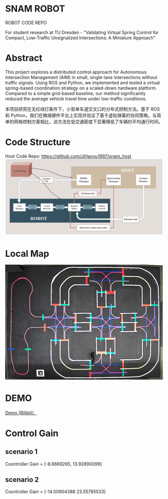# SNAM ROBOT
ROBOT CODE REPO

For student research at TU Dresden - "Validating Virtual Spring Control for Compact, Low-Traffic Unsignalized Intersections: A Miniature Approach"

# Abstract
This project explores a distributed control approach for Autonomous Intersection Management (AIM) in small, single-lane intersections without traffic signals. Using ROS and Python, we implemented and tested a virtual spring-based coordination strategy on a scaled-down hardware platform. Compared to a simple grid-based baseline, our method significantly reduced the average vehicle travel time under low-traffic conditions.

本项目研究在无红绿灯条件下，小型单车道交叉口的分布式控制方法。基于 ROS 和 Python，我们在微缩硬件平台上实现并验证了基于虚拟弹簧的协同策略。与简单的网格控制方案相比，该方法在低交通密度下显著降低了车辆的平均通行时间。

# Code Structure
Host Code Repo: https://github.com/JiHaoyu1997/snam_host
![Code Structure](./images/code-structure.png)

# Local Map
![Local Map](./images/local_map.png)

# DEMO
[Demo (Bilibili）](https://www.bilibili.com/video/BVxxxxxxxxx)

# Control Gain

## scenario 1
Coontroller Gain = [-8.6669265,  13.92890099]

## scenario 2
Coontroller Gain = [-14.00904388  23.55785533]
